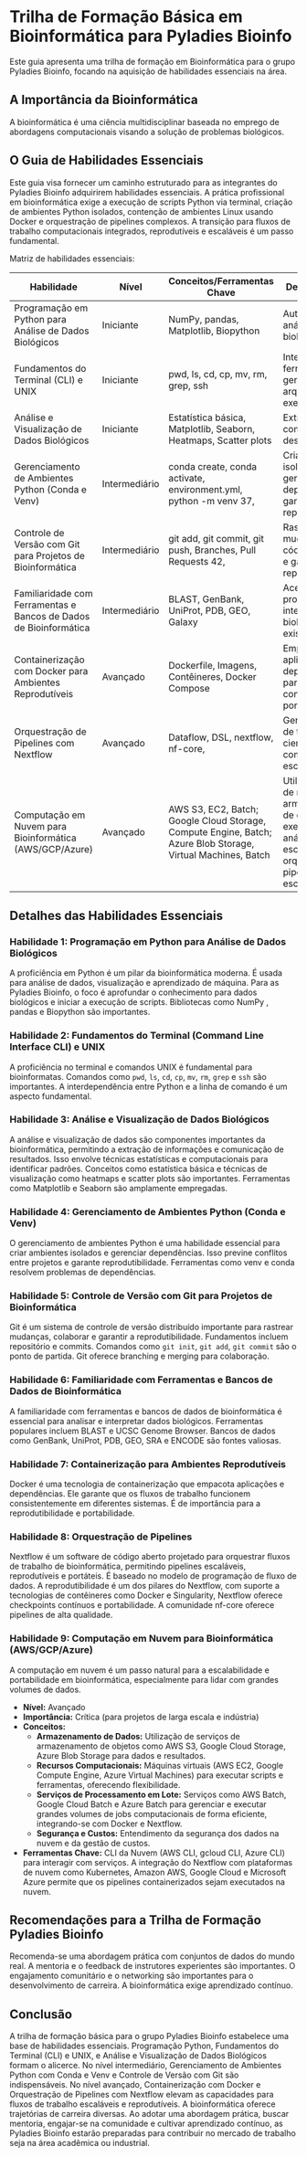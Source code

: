 # Trilha de Formação Básica em Bioinformática para Pyladies Bioinfo

Este guia apresenta uma trilha de formação em Bioinformática para o grupo Pyladies Bioinfo, focando na aquisição de habilidades essenciais na área.

## A Importância da Bioinformática

A bioinformática é uma ciência multidisciplinar baseada no emprego de abordagens computacionais visando a solução de problemas biológicos.

## O Guia de Habilidades Essenciais

Este guia visa fornecer um caminho estruturado para as integrantes do Pyladies Bioinfo adquirirem habilidades essenciais. A prática profissional em bioinformática exige a execução de scripts Python via terminal, criação de ambientes Python isolados, contenção de ambientes Linux usando Docker e orquestração de pipelines complexos. A transição para fluxos de trabalho computacionais integrados, reprodutíveis e escaláveis é um passo fundamental.

Matriz de habilidades essenciais:

| Habilidade | Nível | Conceitos/Ferramentas Chave | Descrição Breve |
|---|---|---|---|
| Programação em Python para Análise de Dados Biológicos | Iniciante| NumPy, pandas, Matplotlib, Biopython  | Automação e análise de dados biológicos2 |
| Fundamentos do Terminal (CLI) e UNIX | Iniciante| pwd, ls, cd, cp, mv, rm, grep, ssh  | Interagir com ferramentas, gerenciar arquivos e executar scripts2 |
| Análise e Visualização de Dados Biológicos | Iniciante | Estatística básica, Matplotlib, Seaborn, Heatmaps, Scatter plots  | Extrair padrões e comunicar descobertas3 |
| Gerenciamento de Ambientes Python (Conda e Venv) | Intermediário | conda create, conda activate, environment.yml, python -m venv 37,  | Criar ambientes isolados para gerenciar dependências e garantir reprodutibilidade |
| Controle de Versão com Git para Projetos de Bioinformática | Intermediário| git add, git commit, git push, Branches, Pull Requests 42,  | Rastrear mudanças no código, colaborar e garantir reprodutibilidade4 |
| Familiaridade com Ferramentas e Bancos de Dados de Bioinformática | Intermediário | BLAST, GenBank, UniProt, PDB, GEO, Galaxy  | Acessar, processar e interpretar dados biológicos existentes4 |
| Containerização com Docker para Ambientes Reprodutíveis | Avançado| Dockerfile, Imagens, Contêineres, Docker Compose  | Empacotar aplicações e dependências para execução consistente e portátil5 |
| Orquestração de Pipelines com Nextflow | Avançado| Dataflow, DSL, nextflow, nf-core,  | Gerenciar fluxos de trabalho científicos complexos e escaláveis5 |
| Computação em Nuvem para Bioinformática (AWS/GCP/Azure) | Avançado| AWS S3, EC2, Batch; Google Cloud Storage, Compute Engine, Batch; Azure Blob Storage, Virtual Machines, Batch | Utilizar serviços de nuvem para armazenamento de dados, execução de análises escaláveis e orquestração de pipelines em larga escala. |

## Detalhes das Habilidades Essenciais

### Habilidade 1: Programação em Python para Análise de Dados Biológicos

A proficiência em Python é um pilar da bioinformática moderna. É usada para análise de dados, visualização e aprendizado de máquina. Para as Pyladies Bioinfo, o foco é aprofundar o conhecimento para dados biológicos e iniciar a execução de scripts. Bibliotecas como NumPy , pandas  e Biopython  são importantes. 

### Habilidade 2: Fundamentos do Terminal (Command Line Interface CLI) e UNIX

A proficiência no terminal e comandos UNIX é fundamental para bioinformatas. Comandos como `pwd`, `ls`, `cd`, `cp`, `mv`, `rm`, `grep` e `ssh` são importantes. A interdependência entre Python e a linha de comando é um aspecto fundamental.

### Habilidade 3: Análise e Visualização de Dados Biológicos

A análise e visualização de dados são componentes importantes da bioinformática, permitindo a extração de informações e comunicação de resultados. Isso envolve técnicas estatísticas e computacionais para identificar padrões. Conceitos como estatística básica e técnicas de visualização como heatmaps e scatter plots são importantes. Ferramentas como Matplotlib e Seaborn são amplamente empregadas. 

### Habilidade 4: Gerenciamento de Ambientes Python (Conda e Venv)

O gerenciamento de ambientes Python é uma habilidade essencial para criar ambientes isolados e gerenciar dependências. Isso previne conflitos entre projetos e garante reprodutibilidade. Ferramentas como venv e conda resolvem problemas de dependências.

### Habilidade 5: Controle de Versão com Git para Projetos de Bioinformática

Git é um sistema de controle de versão distribuído importante para rastrear mudanças, colaborar e garantir a reprodutibilidade. Fundamentos incluem repositório e commits. Comandos como `git init`, `git add`, `git commit` são o ponto de partida. Git oferece branching e merging para colaboração. 

### Habilidade 6: Familiaridade com Ferramentas e Bancos de Dados de Bioinformática

A familiaridade com ferramentas e bancos de dados de bioinformática é essencial para analisar e interpretar dados biológicos. Ferramentas populares incluem BLAST e UCSC Genome Browser. Bancos de dados como GenBank, UniProt, PDB, GEO, SRA e ENCODE são fontes valiosas. 

### Habilidade 7: Containerização para Ambientes Reprodutíveis

Docker é uma tecnologia de containerização que empacota aplicações e dependências. Ele garante que os fluxos de trabalho funcionem consistentemente em diferentes sistemas. É de importância para a reprodutibilidade e portabilidade. 


### Habilidade 8: Orquestração de Pipelines

Nextflow é um software de código aberto projetado para orquestrar fluxos de trabalho de bioinformática, permitindo pipelines escaláveis, reprodutíveis e portáteis. É baseado no modelo de programação de fluxo de dados. A reprodutibilidade é um dos pilares do Nextflow, com suporte a tecnologias de contêineres como Docker e Singularity, Nextflow oferece checkpoints contínuos  e portabilidade. A comunidade nf-core oferece pipelines de alta qualidade.

### Habilidade 9: Computação em Nuvem para Bioinformática (AWS/GCP/Azure)

A computação em nuvem é um passo natural para a escalabilidade e portabilidade em bioinformática, especialmente para lidar com grandes volumes de dados.

* **Nível:** Avançado
* **Importância:** Crítica (para projetos de larga escala e indústria)
* **Conceitos:**
    * **Armazenamento de Dados:** Utilização de serviços de armazenamento de objetos como AWS S3, Google Cloud Storage, Azure Blob Storage para dados e resultados.
    * **Recursos Computacionais:** Máquinas virtuais (AWS EC2, Google Compute Engine, Azure Virtual Machines) para executar scripts e ferramentas, oferecendo flexibilidade.
    * **Serviços de Processamento em Lote:** Serviços como AWS Batch, Google Cloud Batch e Azure Batch para gerenciar e executar grandes volumes de jobs computacionais de forma eficiente, integrando-se com Docker e Nextflow.
    * **Segurança e Custos:** Entendimento da segurança dos dados na nuvem e da gestão de custos.
* **Ferramentas Chave:** CLI da Nuvem (AWS CLI, gcloud CLI, Azure CLI) para interagir com serviços. A integração do Nextflow com plataformas de nuvem como Kubernetes, Amazon AWS, Google Cloud e Microsoft Azure permite que os pipelines containerizados sejam executados na nuvem.

## Recomendações para a Trilha de Formação Pyladies Bioinfo

Recomenda-se uma abordagem prática com conjuntos de dados do mundo real. A mentoria e o feedback de instrutores experientes são importantes. O engajamento comunitário e o networking são importantes para o desenvolvimento de carreira. A bioinformática exige aprendizado contínuo.

## Conclusão

A trilha de formação básica para o grupo Pyladies Bioinfo estabelece uma base de habilidades essenciais. Programação Python, Fundamentos do Terminal (CLI) e UNIX, e Análise e Visualização de Dados Biológicos formam o alicerce. No nível intermediário, Gerenciamento de Ambientes Python com Conda e Venv e Controle de Versão com Git são indispensáveis. No nível avançado, Containerização com Docker e Orquestração de Pipelines com Nextflow elevam as capacidades para fluxos de trabalho escaláveis e reprodutíveis. A bioinformática oferece trajetórias de carreira diversas. Ao adotar uma abordagem prática, buscar mentoria, engajar-se na comunidade e cultivar aprendizado contínuo, as Pyladies Bioinfo estarão preparadas para contribuir no mercado de trabalho seja na área acadêmica ou industrial.